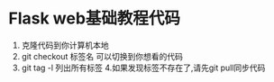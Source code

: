 # Flask web基础教程代码
1. 克隆代码到你计算机本地
2. git checkout 标签名
   可以切换到你想看的代码
3. git tag -l 列出所有标签
4.如果发现标签不存在了,请先git pull同步代码